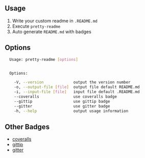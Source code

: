 Usage
---

1. Write your custom readme in `.README.md`
1. Execute `pretty-readme`
1. Auto generate `README.md` with badges

Options
---

```sh
  Usage: pretty-readme [options]


  Options:

    -V, --version             output the version number
    -o, --output-file [file]  output file default README.md
    -i, --input-file [file]   input file default .README.md
    --coveralls               use coveralls badge
    --gittip                  use gittip badge
    --gitter                  use gitter badge
    -h, --help                output usage information
```

Other Badges
---

- [coveralls](https://coveralls.io)
- [gittip](https://gratipay.com)
- [gitter](https://gitter.im)
